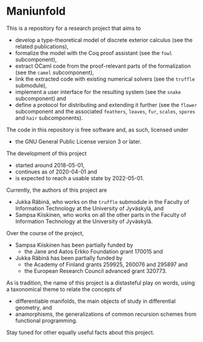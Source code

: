 # Maniunfold

This is a repository for a research project that aims to

* develop a type-theoretical model of discrete exterior calculus
  (see the related publications),
* formalize the model with the Coq proof assistant
  (see the `fowl` subcomponent),
* extract OCaml code from the proof-relevant parts of the formalization
  (see the `camel` subcomponent),
* link the extracted code with existing numerical solvers
  (see the `truffle` submodule),
* implement a user interface for the resulting system
  (see the `snake` subcomponent) and
* define a protocol for distributing and extending it further
  (see the `flower` subcomponent and the associated
  `feathers`, `leaves`, `fur`, `scales`, `spores` and `hair` subcomponents).

The code in this repository is free software and, as such, licensed under

* the GNU General Public License version 3 or later.

The development of this project

* started around 2018-05-01,
* continues as of 2020-04-01 and
* is expected to reach a usable state by 2022-05-01.

Currently, the authors of this project are

* Jukka Räbinä, who works on the `truffle` submodule
  in the Faculty of Information Technology at the University of Jyväskylä, and
* Sampsa Kiiskinen, who works on all the other parts
  in the Faculty of Information Technology at the University of Jyväskylä.

Over the course of the project,

* Sampsa Kiiskinen has been partially funded by
    * the Jane and Aatos Erkko Foundation grant 170015 and
* Jukka Räbinä has been partially funded by
    * the Academy of Finland grants 259925, 260076 and 295897 and
    * the European Research Council advanced grant 320773.

As is tradition,
the name of this project is a distasteful play on words,
using a taxonomical theme to relate the concepts of

* differentiable manifolds,
  the main objects of study in differential geometry, and
* anamorphisms,
  the generalizations of common recursion schemes from functional programming.

Stay tuned for other equally useful facts about this project.
